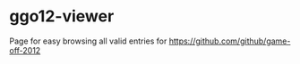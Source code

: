 ggo12-viewer
============

Page for easy browsing all valid entries for https://github.com/github/game-off-2012